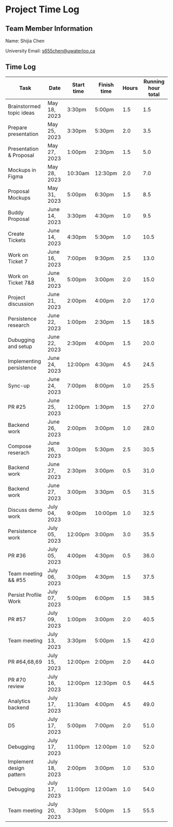 # Project Time Log

## Team Member Information

Name: Shijia Chen

University Email: <s655chen@uwaterloo.ca>

## Time Log

| Task                     | Date          | Start time | Finish time | Hours | Running hour total |
|--------------------------|---------------|------------|-------------|-------|--------------------|
| Brainstormed topic ideas | May 18, 2023  | 3:30pm     | 5:00pm      | 1.5   | 1.5                |
| Prepare presentation     | May 25, 2023  | 3:30pm     | 5:30pm      | 2.0   | 3.5                |
| Presentation & Proposal  | May 27, 2023  | 1:00pm     | 2:30pm      | 1.5   | 5.0                |
| Mockups in Figma         | May 28, 2023  | 10:30am    | 12:30pm     | 2.0   | 7.0                |
| Proposal Mockups         | May 31, 2023  | 5:00pm     | 6:30pm      | 1.5   | 8.5                |
| Buddy Proposal           | June 14, 2023 | 3:30pm     | 4:30pm      | 1.0   | 9.5                |
| Create Tickets           | June 14, 2023 | 4:30pm     | 5:30pm      | 1.0   | 10.5               |
| Work on Ticket 7         | June 16, 2023 | 7:00pm     | 9:30pm      | 2.5   | 13.0               |
| Work on Ticket 7&8       | June 19, 2023 | 5:00pm     | 3:00pm      | 2.0   | 15.0               |
| Project discussion       | June 21, 2023 | 2:00pm     | 4:00pm      | 2.0   | 17.0               |
| Persistence research     | June 22, 2023 | 1:00pm     | 2:30pm      | 1.5   | 18.5               |
| Dubugging and setup      | June 22, 2023 | 2:30pm     | 4:00pm      | 1.5   | 20.0               |
| Implementing persistence | June 24, 2023 | 12:00pm    | 4:30pm      | 4.5   | 24.5               |
| Sync-up                  | June 24, 2023 | 7:00pm     | 8:00pm      | 1.0   | 25.5               |
| PR #25                   | June 25, 2023 | 12:00pm    | 1:30pm      | 1.5   | 27.0               |
| Backend work             | June 26, 2023 | 2:00pm     | 3:00pm      | 1.0   | 28.0               |
| Compose reserach         | June 26, 2023 | 3:00pm     | 5:30pm      | 2.5   | 30.5               |
| Backend work             | June 27, 2023 | 2:30pm     | 3:00pm      | 0.5   | 31.0               |
| Backend work             | June 27, 2023 | 3:00pm     | 3:30pm      | 0.5   | 31.5               |
| Discuss demo work        | July 04, 2023 | 9:00pm     | 10:00pm     | 1.0   | 32.5               |
| Persistence work         | July 05, 2023 | 12:00pm    | 3:00pm      | 3.0   | 35.5               |
| PR #36                   | July 05, 2023 | 4:00pm     | 4:30pm      | 0.5   | 36.0               |
| Team meeting && #55      | July 06, 2023 | 3:00pm     | 4:30pm      | 1.5   | 37.5               |
| Persist Profile Work     | July 07, 2023 | 5:00pm     | 6:00pm      | 1.5   | 38.5               |
|PR #57                    | July 09, 2023 | 1:00pm     | 3:00pm      | 2.0   | 40.5               |
|Team meeting              | July 13, 2023 | 3:30pm     | 5:00pm      | 1.5   | 42.0               |
|PR #64,68,69              | July 15, 2023 | 12:00pm    | 2:00pm      | 2.0   | 44.0               |
|PR #70 review             | July 16, 2023 | 12:00pm    | 12:30pm     | 0.5   | 44.5               |
|Analytics backend         | July 17, 2023 | 11:30am    | 4:00pm      | 4.5   | 49.0               |
|D5                        | July 17, 2023 | 5:00pm     | 7:00pm      | 2.0   | 51.0               |
|Debugging                 | July 17, 2023 | 11:00pm    | 12:00pm     | 1.0   | 52.0               |
|Implement design pattern  | July 18, 2023 | 2:00pm     | 3:00pm      | 1.0   | 53.0               |
|Debugging                 | July 17, 2023 | 11:00pm    | 12:00am     | 1.0   | 54.0               |
|Team meeting              | July 20, 2023 | 3:30pm     | 5:00pm      | 1.5   | 55.5               |
